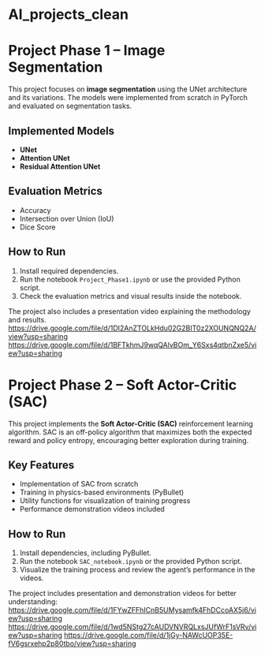 # AI_projects_clean
# Project Phase 1 – Image Segmentation

This project focuses on **image segmentation** using the UNet architecture and its variations. The models were implemented from scratch in PyTorch and evaluated on segmentation tasks.

## Implemented Models
- **UNet**
- **Attention UNet**
- **Residual Attention UNet**

## Evaluation Metrics
- Accuracy
- Intersection over Union (IoU)
- Dice Score

## How to Run
1. Install required dependencies.
2. Run the notebook `Project_Phase1.ipynb` or use the provided Python script.
3. Check the evaluation metrics and visual results inside the notebook.

The project also includes a presentation video explaining the methodology and results.
https://drive.google.com/file/d/1DI2AnZTOLkHdu02G2BIT0z2XOUNQNQ2A/view?usp=sharing
https://drive.google.com/file/d/1BFTkhmJ9wqQAlvBOm_Y6Sxs4qtbnZxe5/view?usp=sharing

# Project Phase 2 – Soft Actor-Critic (SAC)

This project implements the **Soft Actor-Critic (SAC)** reinforcement learning algorithm. SAC is an off-policy algorithm that maximizes both the expected reward and policy entropy, encouraging better exploration during training.

## Key Features
- Implementation of SAC from scratch
- Training in physics-based environments (PyBullet)
- Utility functions for visualization of training progress
- Performance demonstration videos included

## How to Run
1. Install dependencies, including PyBullet.
2. Run the notebook `SAC_notebook.ipynb` or the provided Python script.
3. Visualize the training process and review the agent’s performance in the videos.

The project includes presentation and demonstration videos for better understanding:
https://drive.google.com/file/d/1FYwZFFhICnB5UMysamfk4FhDCcoAX5j6/view?usp=sharing
https://drive.google.com/file/d/1wd5NStg27cAUDVNVRQLxsJUfWrF1sVRv/view?usp=sharing
https://drive.google.com/file/d/1jGy-NAWcUOP35E-fV6gsrxehp2p80tbo/view?usp=sharing
